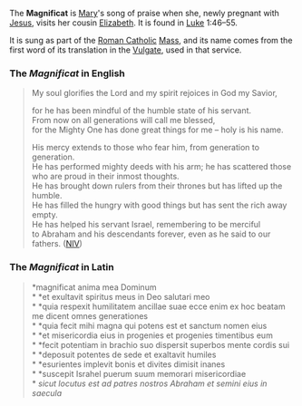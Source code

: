 The **Magnificat** is [Mary](Mary "Mary")'s song of praise when
she, newly pregnant with [Jesus](Jesus "Jesus"), visits her cousin
[Elizabeth](index.php?title=Elizabeth&action=edit&redlink=1 "Elizabeth (page does not exist)").
It is found in [Luke](Gospel_of_Luke "Gospel of Luke") 1:46–55.

It is sung as part of the
[Roman Catholic](Roman_Catholic "Roman Catholic")
[Mass](Mass "Mass"), and its name comes from the first word of its
translation in the [Vulgate](Vulgate "Vulgate"), used in that
service.

### The *Magnificat* in English

> My soul glorifies the Lord and my spirit rejoices in God my Savior,
>   
> for he has been mindful of the humble state of his servant.   
> From now on all generations will call me blessed,   
> for the Mighty One has done great things for me – holy is his name.
>   
> His mercy extends to those who fear him, from generation to
> generation.   
> He has performed mighty deeds with his arm; he has scattered those
> who are proud in their inmost thoughts.   
> He has brought down rulers from their thrones but has lifted up the
> humble.   
> He has filled the hungry with good things but has sent the rich
> away empty.   
> He has helped his servant Israel, remembering to be merciful   
> to Abraham and his descendants forever, even as he said to our
> fathers. ([NIV](NIV "NIV"))

### The *Magnificat* in Latin

> *magnificat anima mea Dominum  
> *
> *et exultavit spiritus meus in Deo salutari meo  
> *
> *quia respexit humilitatem ancillae suae ecce enim ex hoc beatam me dicent omnes generationes  
> *
> *quia fecit mihi magna qui potens est et sanctum nomen eius  
> *
> *et misericordia eius in progenies et progenies timentibus eum  
> *
> *fecit potentiam in brachio suo dispersit superbos mente cordis sui  
> *
> *deposuit potentes de sede et exaltavit humiles  
> *
> *esurientes implevit bonis et divites dimisit inanes  
> *
> *suscepit Israhel puerum suum memorari misericordiae  
> *
> *sicut locutus est ad patres nostros Abraham et semini eius in saecula*




